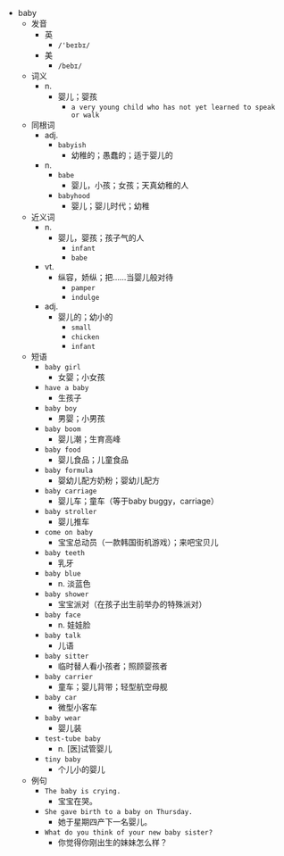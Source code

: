 - baby
  - 发音
    - 英
      - `/'beɪbɪ/`
    - 美
      - `/bebɪ/`
  - 词义
    - n.
      - 婴儿；婴孩
        - `a very young child who has not yet learned to speak or walk`
  - 同根词
    - adj.
      - `babyish`
        - 幼稚的；愚蠢的；适于婴儿的
    - n.
      - `babe`
        - 婴儿，小孩；女孩；天真幼稚的人
      - `babyhood`
        - 婴儿；婴儿时代；幼稚
  - 近义词
    - n.
      - 婴儿，婴孩；孩子气的人
        - `infant`
        - `babe`
    - vt.
      - 纵容，娇纵；把……当婴儿般对待
        - `pamper`
        - `indulge`
    - adj.
      - 婴儿的；幼小的
        - `small`
        - `chicken`
        - `infant`
  - 短语
    - `baby girl`
      - 女婴；小女孩 
    - `have a baby`
      - 生孩子 
    - `baby boy`
      - 男婴；小男孩 
    - `baby boom`
      - 婴儿潮；生育高峰 
    - `baby food`
      - 婴儿食品；儿童食品 
    - `baby formula`
      - 婴幼儿配方奶粉；婴幼儿配方 
    - `baby carriage`
      - 婴儿车；童车（等于baby buggy，carriage） 
    - `baby stroller`
      - 婴儿推车 
    - `come on baby`
      - 宝宝总动员（一款韩国街机游戏）；来吧宝贝儿 
    - `baby teeth`
      - 乳牙 
    - `baby blue`
      - n. 淡蓝色 
    - `baby shower`
      - 宝宝派对（在孩子出生前举办的特殊派对） 
    - `baby face`
      - n. 娃娃脸 
    - `baby talk`
      - 儿语 
    - `baby sitter`
      - 临时替人看小孩者；照顾婴孩者 
    - `baby carrier`
      - 童车；婴儿背带；轻型航空母舰 
    - `baby car`
      - 微型小客车 
    - `baby wear`
      - 婴儿装 
    - `test-tube baby`
      - n. [医]试管婴儿 
    - `tiny baby`
      - 个儿小的婴儿 
  - 例句
    - `The baby is crying.`
      - 宝宝在哭。
    - `She gave birth to a baby on Thursday.`
      - 她于星期四产下一名婴儿。
    - `What do you think of your new baby sister?`
      - 你觉得你刚出生的妹妹怎么样？

